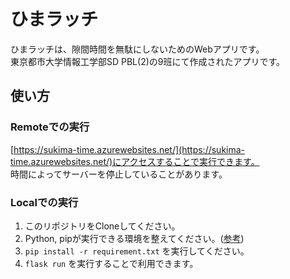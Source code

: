 # ひまラッチ
ひまラッチは、隙間時間を無駄にしないためのWebアプリです。<br>
東京都市大学情報工学部SD PBL(2)の9班にて作成されたアプリです。

## 使い方
### Remoteでの実行
[https://sukima-time.azurewebsites.net/](https://sukima-time.azurewebsites.net/)にアクセスすることで実行できます。<br>
時間によってサーバーを停止していることがあります。

### Localでの実行
1. このリポジトリをCloneしてください。
2. Python, pipが実行できる環境を整えてください。([参考](https://www.python.jp/install/install.html))
3. `pip install -r requirement.txt` を実行してください。
4. `flask run` を実行することで利用できます。

